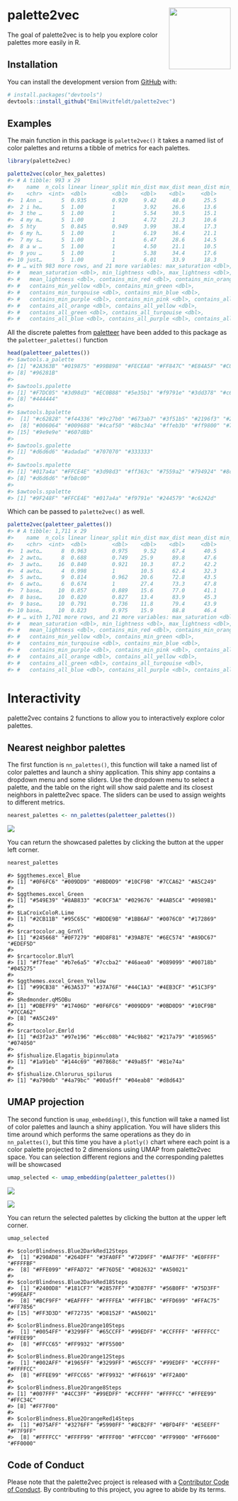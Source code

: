 
<!-- README.md is generated from README.Rmd. Please edit that file -->

# palette2vec <img src='man/figures/logo.png' align="right" height="139" />

<!-- badges: start -->

<!-- badges: end -->

The goal of palette2vec is to help you explore color palettes more
easily in R.

## Installation

You can install the development version from
[GitHub](http://github.com/) with:

``` r
# install.packages("devtools")
devtools::install_github("EmilHvitfeldt/palette2vec")
```

## Examples

The main function in this package is `palette2vec()` it takes a named
list of color palettes and returns a tibble of metrics for each
palettes.

``` r
library(palette2vec)

palette2vec(color_hex_palettes)
#> # A tibble: 993 x 29
#>    name  n_cols linear linear_split min_dist max_dist mean_dist min_saturation
#>    <chr>  <int>  <dbl>        <dbl>    <dbl>    <dbl>     <dbl>          <dbl>
#>  1 Ann …      5  0.935        0.920     9.42     48.0      25.5           0   
#>  2 i he…      5  1.00         1         3.92     26.6      13.6          50.7 
#>  3 the …      5  1.00         1         5.54     30.5      15.1          15.3 
#>  4 my m…      5  1.00         1         4.72     21.3      10.6          45.4 
#>  5 hty        5  0.845        0.949     3.99     38.4      17.3           0   
#>  6 my h…      5  1.00         1         6.19     36.4      21.1          11.0 
#>  7 my s…      5  1.00         1         6.47     28.6      14.5          28.5 
#>  8 a w …      5  1.00         1         4.50     21.1      10.5          22.1 
#>  9 you …      5  1.00         1         5.38     34.4      17.6           8.66
#> 10 just…      5  1.00         1         6.01     33.9      18.3          11.2 
#> # … with 983 more rows, and 21 more variables: max_saturation <dbl>,
#> #   mean_saturation <dbl>, min_lightness <dbl>, max_lightness <dbl>,
#> #   mean_lightness <dbl>, contains_min_red <dbl>, contains_min_orange <dbl>,
#> #   contains_min_yellow <dbl>, contains_min_green <dbl>,
#> #   contains_min_turqouise <dbl>, contains_min_blue <dbl>,
#> #   contains_min_purple <dbl>, contains_min_pink <dbl>, contains_all_red <dbl>,
#> #   contains_all_orange <dbl>, contains_all_yellow <dbl>,
#> #   contains_all_green <dbl>, contains_all_turqouise <dbl>,
#> #   contains_all_blue <dbl>, contains_all_purple <dbl>, contains_all_pink <dbl>
```

All the discrete palettes from
[paletteer](https://emilhvitfeldt.github.io/paletteer/) have been added
to this package as the `paletteer_palettes()` function

``` r
head(paletteer_palettes())
#> $awtools.a_palette
#> [1] "#2A363B" "#019875" "#99B898" "#FECEA8" "#FF847C" "#E84A5F" "#C0392B"
#> [8] "#96281B"
#> 
#> $awtools.ppalette
#> [1] "#F7DC05" "#3d98d3" "#EC0B88" "#5e35b1" "#f9791e" "#3dd378" "#c6c6c6"
#> [8] "#444444"
#> 
#> $awtools.bpalette
#>  [1] "#c62828" "#f44336" "#9c27b0" "#673ab7" "#3f51b5" "#2196f3" "#29b6f6"
#>  [8] "#006064" "#009688" "#4caf50" "#8bc34a" "#ffeb3b" "#ff9800" "#795548"
#> [15] "#9e9e9e" "#607d8b"
#> 
#> $awtools.gpalette
#> [1] "#d6d6d6" "#adadad" "#707070" "#333333"
#> 
#> $awtools.mpalette
#> [1] "#017a4a" "#FFCE4E" "#3d98d3" "#ff363c" "#7559a2" "#794924" "#8cdb5e"
#> [8] "#d6d6d6" "#fb8c00"
#> 
#> $awtools.spalette
#> [1] "#9F248F" "#FFCE4E" "#017a4a" "#f9791e" "#244579" "#c6242d"
```

Which can be passed to `palette2vec()` as well.

``` r
palette2vec(paletteer_palettes())
#> # A tibble: 1,711 x 29
#>    name  n_cols linear linear_split min_dist max_dist mean_dist min_saturation
#>    <chr>  <int>  <dbl>        <dbl>    <dbl>    <dbl>     <dbl>          <dbl>
#>  1 awto…      8  0.963        0.975     9.52     67.4      40.5           16.8
#>  2 awto…      8  0.688        0.749    25.9      89.8      47.6            0  
#>  3 awto…     16  0.840        0.921    10.3      87.2      42.2            0  
#>  4 awto…      4  0.998        1        10.5      62.4      32.3            0  
#>  5 awto…      9  0.814        0.962    20.6      72.8      43.5            0  
#>  6 awto…      6  0.674        1        27.4      73.3      47.8           54.1
#>  7 base…     10  0.857        0.889    15.6      77.0      41.1           20.9
#>  8 base…     10  0.820        0.827    13.4      83.9      45.3           28.0
#>  9 base…     10  0.791        0.736    11.8      79.4      43.9           35.3
#> 10 base…     10  0.823        0.975    15.9      88.8      46.4           41.5
#> # … with 1,701 more rows, and 21 more variables: max_saturation <dbl>,
#> #   mean_saturation <dbl>, min_lightness <dbl>, max_lightness <dbl>,
#> #   mean_lightness <dbl>, contains_min_red <dbl>, contains_min_orange <dbl>,
#> #   contains_min_yellow <dbl>, contains_min_green <dbl>,
#> #   contains_min_turqouise <dbl>, contains_min_blue <dbl>,
#> #   contains_min_purple <dbl>, contains_min_pink <dbl>, contains_all_red <dbl>,
#> #   contains_all_orange <dbl>, contains_all_yellow <dbl>,
#> #   contains_all_green <dbl>, contains_all_turqouise <dbl>,
#> #   contains_all_blue <dbl>, contains_all_purple <dbl>, contains_all_pink <dbl>
```

# Interactivity

palette2vec contains 2 functions to allow you to interactively explore
color palettes.

## Nearest neighbor palettes

The first function is `nn_palettes()`, this function will take a named
list of color palettes and launch a shiny application. This shiny app
contains a dropdown menu and some sliders. Use the dropdown menu to
select a palette, and the table on the right will show said palette and
its closest neighbors in palette2vec space. The sliders can be used to
assign weights to different metrics.

``` r
nearest_palettes <- nn_palettes(paletteer_palettes())
```

![](man/figures/nn_palettes.png)

You can return the showcased palettes by clicking the button at the
upper left corner.

``` r
nearest_palettes
```

    #> $ggthemes.excel_Blue
    #> [1] "#0F6FC6" "#009DD9" "#0BD0D9" "#10CF9B" "#7CCA62" "#A5C249"
    #> 
    #> $ggthemes.excel_Green
    #> [1] "#549E39" "#8AB833" "#C0CF3A" "#029676" "#4AB5C4" "#0989B1"
    #> 
    #> $LaCroixColoR.Lime
    #> [1] "#2CB11B" "#95C65C" "#BDDE9B" "#1BB6AF" "#0076C0" "#172869"
    #> 
    #> $rcartocolor.ag_GrnYl
    #> [1] "#245668" "#0F7279" "#0D8F81" "#39AB7E" "#6EC574" "#A9DC67" "#EDEF5D"
    #> 
    #> $rcartocolor.BluYl
    #> [1] "#f7feae" "#b7e6a5" "#7ccba2" "#46aea0" "#089099" "#00718b" "#045275"
    #> 
    #> $ggthemes.excel_Green_Yellow
    #> [1] "#99CB38" "#63A537" "#37A76F" "#44C1A3" "#4EB3CF" "#51C3F9"
    #> 
    #> $Redmonder.qMSOBu
    #> [1] "#DBEFF9" "#17406D" "#0F6FC6" "#009DD9" "#0BD0D9" "#10CF9B" "#7CCA62"
    #> [8] "#A5C249"
    #> 
    #> $rcartocolor.Emrld
    #> [1] "#d3f2a3" "#97e196" "#6cc08b" "#4c9b82" "#217a79" "#105965" "#074050"
    #> 
    #> $fishualize.Elagatis_bipinnulata
    #> [1] "#1a91eb" "#144c69" "#07868c" "#49a85f" "#81e74a"
    #> 
    #> $fishualize.Chlorurus_spilurus
    #> [1] "#a790db" "#4a79bc" "#00a5ff" "#04eab8" "#d8d643"

## UMAP projection

The second function is `umap_embedding()`, this function will take a
named list of color palettes and launch a shiny application. You will
have sliders this time around which performs the same operations as they
do in `nn_palettes()`, but this time you have a `plotly()` chart where
each point is a color palette projected to 2 dimensions using UMAP from
palette2vec space. You can selection different regions and the
corresponding palettes will be showcased

``` r
umap_selected <- umap_embedding(paletteer_palettes())
```

![](man/figures/umap1.png)

![](man/figures/umap2.png)

You can return the selected palettes by clicking the button at the upper
left corner.

``` r
umap_selected
```

    #> $colorBlindness.Blue2DarkRed12Steps
    #>  [1] "#290AD8" "#264DFF" "#3FA0FF" "#72D9FF" "#AAF7FF" "#E0FFFF" "#FFFFBF"
    #>  [8] "#FFE099" "#FFAD72" "#F76D5E" "#D82632" "#A50021"
    #> 
    #> $colorBlindness.Blue2DarkRed18Steps
    #>  [1] "#2400D8" "#181CF7" "#2857FF" "#3D87FF" "#56B0FF" "#75D3FF" "#99EAFF"
    #>  [8] "#BCF9FF" "#EAFFFF" "#FFFFEA" "#FFF1BC" "#FFD699" "#FFAC75" "#FF7856"
    #> [15] "#FF3D3D" "#F72735" "#D8152F" "#A50021"
    #> 
    #> $colorBlindness.Blue2Orange10Steps
    #>  [1] "#0054FF" "#3299FF" "#65CCFF" "#99EDFF" "#CCFFFF" "#FFFFCC" "#FFEE99"
    #>  [8] "#FFCC65" "#FF9932" "#FF5500"
    #> 
    #> $colorBlindness.Blue2Orange12Steps
    #>  [1] "#002AFF" "#1965FF" "#3299FF" "#65CCFF" "#99EDFF" "#CCFFFF" "#FFFFCC"
    #>  [8] "#FFEE99" "#FFCC65" "#FF9932" "#FF6619" "#FF2A00"
    #> 
    #> $colorBlindness.Blue2Orange8Steps
    #> [1] "#007FFF" "#4CC3FF" "#99EDFF" "#CCFFFF" "#FFFFCC" "#FFEE99" "#FFC34C"
    #> [8] "#FF7F00"
    #> 
    #> $colorBlindness.Blue2OrangeRed14Steps
    #>  [1] "#075AFF" "#3276FF" "#5990FF" "#8CB2FF" "#BFD4FF" "#E5EEFF" "#F7F9FF"
    #>  [8] "#FFFFCC" "#FFFF99" "#FFFF00" "#FFCC00" "#FF9900" "#FF6600" "#FF0000"

## Code of Conduct

Please note that the palette2vec project is released with a [Contributor
Code of
Conduct](https://contributor-covenant.org/version/2/0/CODE_OF_CONDUCT.html).
By contributing to this project, you agree to abide by its terms.
